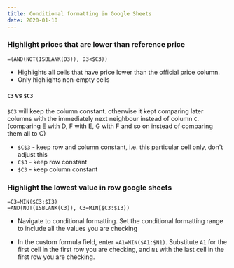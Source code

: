```yaml
---
title: Conditional formatting in Google Sheets
date: 2020-01-10
---
```


### Highlight prices that are lower than reference price

```
=(AND(NOT(ISBLANK(D3)), D3<$C3))
```

- Highlights all cells that have price lower than the official price column.
- Only highlights non-empty cells

#### `C3` vs `$C3`

`$C3` will keep the column constant. otherwise it kept comparing later columns with the immediately next neighbour instead of column `C`. (comparing E with D, F with E, G with F and so on instead of comparing them all to C)

- `$C$3` - keep row and column constant, i.e. this particular cell only, don't adjust this
- `C$3` - keep row constant
- `$C3` - keep column constant

### Highlight the lowest value in row google sheets

```
=C3=MIN($C3:$I3)
=AND(NOT(ISBLANK(C3)), C3=MIN($C3:$I3))
```

- Navigate to conditional formatting. Set the conditional formatting range to include all the values you are checking

- In the custom formula field, enter `=A1=MIN($A1:$N1)`. Substitute `A1` for the first cell in the first row you are checking, and `N1` with the last cell in the first row you are checking.
